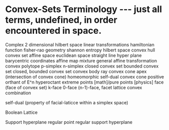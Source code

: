 # Convex-Sets Terminology --- just all terms, undefined, in order encountered in space.

Complex 2 dimensional hilbert space
linear transformations
hamiltonian function
fisher-rao geometry
shannon entropy
hilbert space
convex hull
convex set
affine space
euclidean space
straight line
hyper plane
barycentric coordinates
affine map
mixture
general affine transformation
convex polytope
p-simplex
n-simplex
closed convex set
bounded convex set
closed, bounded convex set
convex body
ray
convex cone
apex (intersection of convex cone)
homeomorphic
self-dual convex cone
positive orthant of E^n
hyperoctant
extreme points [math]/pure points [physics]
face (face of convex set)
k-face
0-face
(n-1)-face, facet
lattice
convex combination

self-dual (property of facial-laticce within a simplex space)

Boolean Lattice

Support hyperplane
regular point
regular support hyperplane









